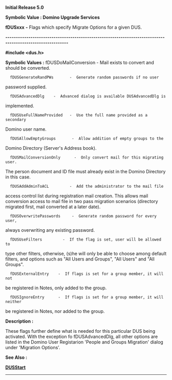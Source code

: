 




<!--
 /\* Font Definitions \*/
 @font-face
 {font-family:Helv;
 panose-1:2 11 6 4 2 2 2 3 2 4;}
@font-face
 {font-family:"Cambria Math";
 panose-1:2 4 5 3 5 4 6 3 2 4;}
 /\* Style Definitions \*/
 p.MsoNormal, li.MsoNormal, div.MsoNormal
 {margin-top:0cm;
 margin-right:0cm;
 margin-bottom:8.0pt;
 margin-left:0cm;
 line-height:107%;
 font-size:11.0pt;
 font-family:"Calibri",sans-serif;}
.MsoChpDefault
 {font-size:11.0pt;}
.MsoPapDefault
 {margin-bottom:8.0pt;
 line-height:107%;}
 /\* Page Definitions \*/
 @page WordSection1
 {size:612.0pt 792.0pt;
 margin:72.0pt 72.0pt 72.0pt 72.0pt;}
div.WordSection1
 {page:WordSection1;}
-->




**Initial Release 5.0**



**Symbolic Value : Domino Upgrade
Services**



**fDUSxxx** **-** Flags which
specify Migrate Options for a given DUS.


**----------------------------------------------------------------------------------------------------------**



**#include <dus.h>**


 **Symbolic Values :**      fDUSDoMailConversion         -  Mail exists to convert and
should be converted.  

  

      fDUSGenerateRandPWs       -  Generate random passwords if no user
password supplied.  

  

      fDUSAdvancedDlg    -  Advanced dialog is available DUSAdvancedDlg is
implemented.  

  

      fDUSUseFullNameProvided   -  Use the full name provided as a secondary
Domino user name.  

  

      fDUSAllowEmptyGroups       -  Allow addition of empty groups to the
Domino Directory (Server's Address book).  

  

      fDUSMailConversionOnly      -  Only convert mail for this migrating user.
The person document and ID file must already exist in the Domino Directory in
this case.  

  

      fDUSAddAdminToACL         -  Add the administrator to the mail file
access control list during registration mail creation. This allows mail
conversion access to mail file in two pass migration scenarios (directory
migrated first, mail converted at a later date).  

  

      fDUSOverwritePasswords     -  Generate random password for every user,
always overwriting any existing password.  

  

      fDUSUseFilters         -  If the flag is set, user will be allowed to
type other filters, otherwise, (s)he will only be able to choose among default
filters, and options such as "All Users and Groups", "All
Users" and "All Groups".  

  

      fDUSExternalEntry    -  If flags is set for a group member, it will not
be registered in Notes, only added to the group.  

  

      fDUSIgnoreEntry      -  If flags is set for a group member, it will neither
be registered in Notes, nor added to the group.  

  




**Description :**



These flags
further define what is needed for this particular DUS being activated.  With
the exception fo fDUSAdvancedDlg, all other options are listed in the Domino
User Registarion 'People and Groups Migration' dialog under 'Migration
Options'. 


 **See Also :**


**[DUSStart](DUSStart.md)**



----------------------------------------------------------------------------------------------------------


 





